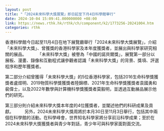 ```yaml
---
layout: post
title: "「2024未來科學大獎展覽」即日起至下月4日科學館舉行"
date: 2024-10-04 15:09:41.000000000 +08:00
link: https://news.rthk.hk/rthk/ch/component/k2/1773256-20241004.htm
categories: rthk
---
```


香港科學館今日起至11月4日在地下展覽廳舉行「2024未來科學大獎展覽」，介紹「未來科學大獎」、曾獲獎的香港科學家及本年度獲獎者，並展出與科學家研究相關的展品。
　　 
「未來科學大獎」被譽為「中國的諾貝爾獎」，展覽第一部分以展板、漫畫、錄像和互動程式讓參觀者認識「未來科學大獎」的背景、獎項、評選程序和歷年獲獎者。

第二部分介紹曾獲得「未來科學大獎」的5位香港科學家，包括2016生命科學獎獲獎者盧煜明、2019物質科學獎獲獎者陸錦標、2021年生命科學獎獲獎者袁國勇和裴偉士，以及2022年數學與計算機科學獎獲獎者莫毅明，並透過互動展品展示他們的研究。

第三部分則介紹未來科學大獎本年度的4位獲獎者，並闡述他們的科研成果及貢獻。
　　 
另外，2024未來科學大獎周將於本月30日至11月3日舉行，包括其中兩個在科學館的活動。在科學峰會，世界知名科學家將分享前沿科學成果；至於在2024未來科學大獎獲獎者與青少年對話，青少年可與科學家面對面交流。
